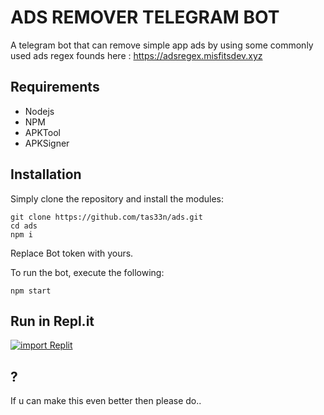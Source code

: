 # ADS REMOVER TELEGRAM BOT

A telegram bot that can remove simple app ads by using some commonly used ads regex founds here : https://adsregex.misfitsdev.xyz

## Requirements

- Nodejs
- NPM
- APKTool
- APKSigner


## Installation

Simply clone the repository and install the modules: 

```
git clone https://github.com/tas33n/ads.git
cd ads
npm i
```
Replace Bot token with yours.

To run the bot, execute the following:

```
npm start
```

## Run in Repl.it

<a href="https://replit.com/github/Tas33n/ads">
  <img src="https://replit.com/badge/github/tas33n/ads" alt="import Replit" />
</a>


## ?

If u can make this even better then please do..

